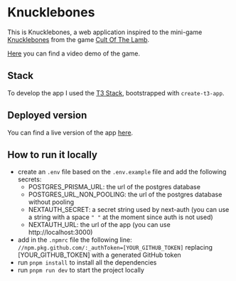 # Knucklebones

This is Knucklebones, a web application inspired to the mini-game [Knucklebones](https://en.wikipedia.org/wiki/Knucklebones) from the game [Cult Of The Lamb](https://www.cultofthelamb.com/).

[Here](https://www.youtube.com/watch?v=y4PfvZiEs5E) you can find a video demo of the game.

## Stack

To develop the app I used the [T3 Stack](https://create.t3.gg/), bootstrapped with `create-t3-app`.

## Deployed version
You can find a live version of the app [here](https://knucklebones-delta.vercel.app/).

## How to run it locally
- create an `.env` file based on the `.env.example` file and add the following secrets:
  - POSTGRES_PRISMA_URL: the url of the postgres database
  - POSTGRES_URL_NON_POOLING: the url of the postgres database without pooling
  - NEXTAUTH_SECRET: a secret string used by next-auth (you can use a string with a space `" "` at the moment since auth is not used)
  - NEXTAUTH_URL: the url of the app (you can use http://localhost:3000)
- add in the `.npmrc` file the following line: `//npm.pkg.github.com/:_authToken=[YOUR_GITHUB_TOKEN]` replacing [YOUR_GITHUB_TOKEN] with a generated GitHub token
- run `pnpm install` to install all the dependencies
- run `pnpm run dev` to start the project locally
